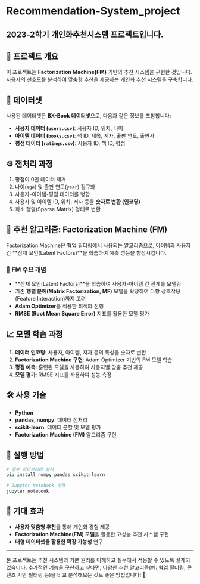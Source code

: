 # Recommendation-System_project

## 2023-2학기 개인화추천시스템 프로젝트입니다.

## 📌 프로젝트 개요
이 프로젝트는 **Factorization Machine(FM)** 기반의 추천 시스템을 구현한 것입니다. 사용자의 선호도를 분석하여 맞춤형 추천을 제공하는 개인화 추천 시스템을 구축합니다.

## 📂 데이터셋
사용된 데이터셋은 **BX-Book 데이터셋**으로, 다음과 같은 정보를 포함합니다:
- **사용자 데이터 (`users.csv`)**: 사용자 ID, 위치, 나이
- **아이템 데이터 (`books.csv`)**: 책 ID, 제목, 저자, 출판 연도, 출판사
- **평점 데이터 (`ratings.csv`)**: 사용자 ID, 책 ID, 평점

## ⚙️ 전처리 과정
1. 평점이 0인 데이터 제거
2. 나이(`age`) 및 출판 연도(`year`) 정규화
3. 사용자-아이템-평점 데이터를 병합
4. 사용자 및 아이템 ID, 위치, 저자 등을 **숫자로 변환 (인코딩)**
5. 희소 행렬(Sparse Matrix) 형태로 변환

## 🤖 추천 알고리즘: **Factorization Machine (FM)**
Factorization Machine은 협업 필터링에서 사용되는 알고리즘으로, 아이템과 사용자 간 **잠재 요인(Latent Factors)**을 학습하여 예측 성능을 향상시킵니다.

### 🔹 FM 주요 개념
- **잠재 요인(Latent Factors)**을 학습하여 사용자-아이템 간 관계를 모델링
- 기존 **행렬 분해(Matrix Factorization, MF)** 모델을 확장하여 다항 상호작용(Feature Interaction)까지 고려
- **Adam Optimizer**를 적용한 최적화 진행
- **RMSE (Root Mean Square Error)** 지표를 활용한 모델 평가

## 📈 모델 학습 과정
1. **데이터 인코딩**: 사용자, 아이템, 저자 등의 특성을 숫자로 변환
2. **Factorization Machine 구현**: Adam Optimizer 기반의 FM 모델 학습
3. **평점 예측**: 훈련된 모델을 사용하여 사용자별 맞춤 추천 제공
4. **모델 평가**: RMSE 지표를 사용하여 성능 측정

## 🛠 사용 기술
- **Python**
- **pandas, numpy**: 데이터 전처리
- **scikit-learn**: 데이터 분할 및 모델 평가
- **Factorization Machine (FM)** 알고리즘 구현

## 🚀 실행 방법
```bash
# 필수 라이브러리 설치
pip install numpy pandas scikit-learn

# Jupyter Notebook 실행
jupyter notebook
```

## 📌 기대 효과
- **사용자 맞춤형 추천**을 통해 개인화 경험 제공
- **Factorization Machine(FM) 모델**을 활용한 고성능 추천 시스템 구현
- **대형 데이터셋을 활용한 확장 가능성** 연구

---

본 프로젝트는 추천 시스템의 기본 원리를 이해하고 실무에서 적용할 수 있도록 설계되었습니다. 추가적인 기능을 구현하고 싶다면, 다양한 추천 알고리즘(예: 협업 필터링, 콘텐츠 기반 필터링 등)을 비교 분석해보는 것도 좋은 방법입니다! 🚀

